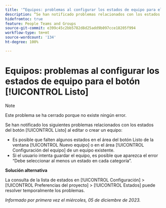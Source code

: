 ```yaml
---
title: '“Equipos: problemas al configurar los estados de equipo para el botón Listo”'
description: “Se han notificado problemas relacionados con los estados del botón [!UICONTROL Listo] al editar o crear un equipo. Hay una solución disponible”.
hidefromtoc: true
feature: People Teams and Groups
source-git-commit: e399c45c2bb5782d8d25add9b097cce18205f994
workflow-type: tm+mt
source-wordcount: '134'
ht-degree: 100%

---
```



# Equipos: problemas al configurar los estados de equipo para el botón [!UICONTROL Listo]

>[!NOTE]
>
>Este problema se ha cerrado porque no existe ningún error.

Se han notificado los siguientes problemas relacionados con los estados del botón [!UICONTROL Listo] al editar o crear un equipo:

* Es posible que falten algunos estados en el área del botón Listo de la ventana [!UICONTROL Nuevo equipo] o en el área [!UICONTROL Configuración del equipo] de un equipo existente.
* Si el usuario intenta guardar el equipo, es posible que aparezca el error “Debe seleccionar al menos un estado en cada categoría”.

**Solución alternativa**

La consulta de la lista de estados en [!UICONTROL Configuración] > [!UICONTROL Preferencias del proyecto] > [!UICONTROL Estados] puede resolver temporalmente los problemas.

_Informado por primera vez el miércoles, 05 de diciembre de 2023._
